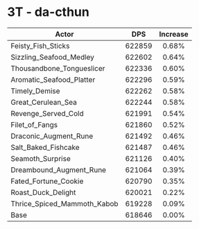 # 3T - da-cthun
| Actor | DPS | Increase |
|---|:---:|:---:|
|Feisty_Fish_Sticks|622859|0.68%|
|Sizzling_Seafood_Medley|622602|0.64%|
|Thousandbone_Tongueslicer|622336|0.60%|
|Aromatic_Seafood_Platter|622296|0.59%|
|Timely_Demise|622262|0.58%|
|Great_Cerulean_Sea|622244|0.58%|
|Revenge_Served_Cold|621991|0.54%|
|Filet_of_Fangs|621860|0.52%|
|Draconic_Augment_Rune|621492|0.46%|
|Salt_Baked_Fishcake|621487|0.46%|
|Seamoth_Surprise|621126|0.40%|
|Dreambound_Augment_Rune|621064|0.39%|
|Fated_Fortune_Cookie|620790|0.35%|
|Roast_Duck_Delight|620021|0.22%|
|Thrice_Spiced_Mammoth_Kabob|619228|0.09%|
|Base|618646|0.00%|
